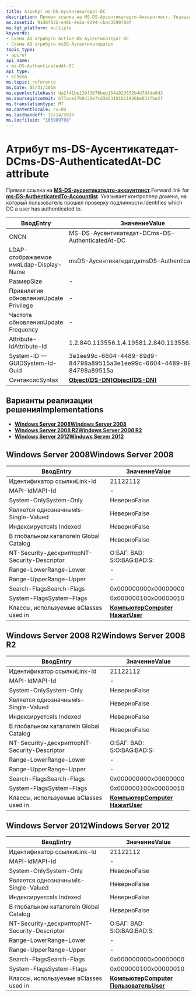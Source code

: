 ```yaml
---
title: Атрибут ms-DS-Аусентикатедат-DC
description: Прямая ссылка на MS-DS-Аусентикатедто-Аккаунтлист. Указывает контроллер домена, на который пользователь прошел проверку подлинности.
ms.assetid: 91d6f022-e48b-4e2a-9294-cbac3590760f
ms.tgt_platform: multiple
keywords:
- Схема AD атрибута Active-DS-Аусентикатедат-DC
- Схема AD атрибута msDS-Аусентикатедатдк
topic_type:
- apiref
api_name:
- ms-DS-AuthenticatedAt-DC
api_type:
- Schema
ms.topic: reference
ms.date: 05/31/2018
ms.openlocfilehash: da2f41be139f3676beb154a923552b4d794de6d3
ms.sourcegitcommit: b77ace27b0432e7cd3863191b11926be032fbe2f
ms.translationtype: MT
ms.contentlocale: ru-RU
ms.lasthandoff: 12/14/2020
ms.locfileid: "103989708"
---
```

# <a name="ms-ds-authenticatedat-dc-attribute"></a><span data-ttu-id="f6195-106">Атрибут ms-DS-Аусентикатедат-DC</span><span class="sxs-lookup"><span data-stu-id="f6195-106">ms-DS-AuthenticatedAt-DC attribute</span></span>

<span data-ttu-id="f6195-107">Прямая ссылка на [**MS-DS-аусентикатедто-аккаунтлист**](a-msds-authenticatedtoaccountlist.md).</span><span class="sxs-lookup"><span data-stu-id="f6195-107">Forward link for [**ms-DS-AuthenticatedTo-Accountlist**](a-msds-authenticatedtoaccountlist.md).</span></span> <span data-ttu-id="f6195-108">Указывает контроллер домена, на который пользователь прошел проверку подлинности.</span><span class="sxs-lookup"><span data-stu-id="f6195-108">Identifies which DC a user has authenticated to.</span></span>



| <span data-ttu-id="f6195-109">Ввод</span><span class="sxs-lookup"><span data-stu-id="f6195-109">Entry</span></span> | <span data-ttu-id="f6195-110">Значение</span><span class="sxs-lookup"><span data-stu-id="f6195-110">Value</span></span> |
|-------------------|-----------------------------------------|
| <span data-ttu-id="f6195-111">CN</span><span class="sxs-lookup"><span data-stu-id="f6195-111">CN</span></span>                | <span data-ttu-id="f6195-112">MS-DS-Аусентикатедат-DC</span><span class="sxs-lookup"><span data-stu-id="f6195-112">ms-DS-AuthenticatedAt-DC</span></span>                |
| <span data-ttu-id="f6195-113">LDAP-отображаемое имя</span><span class="sxs-lookup"><span data-stu-id="f6195-113">Ldap-Display-Name</span></span> | <span data-ttu-id="f6195-114">msDS-Аусентикатедатдк</span><span class="sxs-lookup"><span data-stu-id="f6195-114">msDS-AuthenticatedAtDC</span></span>                  |
| <span data-ttu-id="f6195-115">Размер</span><span class="sxs-lookup"><span data-stu-id="f6195-115">Size</span></span>              | \-                                      |
| <span data-ttu-id="f6195-116">Привилегия обновления</span><span class="sxs-lookup"><span data-stu-id="f6195-116">Update Privilege</span></span>  | \-                                      |
| <span data-ttu-id="f6195-117">Частота обновления</span><span class="sxs-lookup"><span data-stu-id="f6195-117">Update Frequency</span></span>  | \-                                      |
| <span data-ttu-id="f6195-118">Attribute-Id</span><span class="sxs-lookup"><span data-stu-id="f6195-118">Attribute-Id</span></span>      | <span data-ttu-id="f6195-119">1.2.840.113556.1.4.1958</span><span class="sxs-lookup"><span data-stu-id="f6195-119">1.2.840.113556.1.4.1958</span></span>                 |
| <span data-ttu-id="f6195-120">System-ID — GUID</span><span class="sxs-lookup"><span data-stu-id="f6195-120">System-Id-Guid</span></span>    | <span data-ttu-id="f6195-121">3e1ee99c-6604-4489-89d9-84798a89515a</span><span class="sxs-lookup"><span data-stu-id="f6195-121">3e1ee99c-6604-4489-89d9-84798a89515a</span></span>    |
| <span data-ttu-id="f6195-122">Синтаксис</span><span class="sxs-lookup"><span data-stu-id="f6195-122">Syntax</span></span>            | [<span data-ttu-id="f6195-123">**Object(DS-DN)**</span><span class="sxs-lookup"><span data-stu-id="f6195-123">**Object(DS-DN)**</span></span>](s-object-ds-dn.md) |



## <a name="implementations"></a><span data-ttu-id="f6195-124">Варианты реализации решения</span><span class="sxs-lookup"><span data-stu-id="f6195-124">Implementations</span></span>

-   [<span data-ttu-id="f6195-125">**Windows Server 2008**</span><span class="sxs-lookup"><span data-stu-id="f6195-125">**Windows Server 2008**</span></span>](#windows-server-2008)
-   [<span data-ttu-id="f6195-126">**Windows Server 2008 R2**</span><span class="sxs-lookup"><span data-stu-id="f6195-126">**Windows Server 2008 R2**</span></span>](#windows-server-2008-r2)
-   [<span data-ttu-id="f6195-127">**Windows Server 2012**</span><span class="sxs-lookup"><span data-stu-id="f6195-127">**Windows Server 2012**</span></span>](#windows-server-2012)

## <a name="windows-server-2008"></a><span data-ttu-id="f6195-128">Windows Server 2008</span><span class="sxs-lookup"><span data-stu-id="f6195-128">Windows Server 2008</span></span>



| <span data-ttu-id="f6195-129">Ввод</span><span class="sxs-lookup"><span data-stu-id="f6195-129">Entry</span></span> | <span data-ttu-id="f6195-130">Значение</span><span class="sxs-lookup"><span data-stu-id="f6195-130">Value</span></span> |
|------------------------|-----------------------------------------------------------------------------|
| <span data-ttu-id="f6195-131">Идентификатор ссылки</span><span class="sxs-lookup"><span data-stu-id="f6195-131">Link-Id</span></span>                | <span data-ttu-id="f6195-132">2112</span><span class="sxs-lookup"><span data-stu-id="f6195-132">2112</span></span>                                                                        |
| <span data-ttu-id="f6195-133">MAPI-Id</span><span class="sxs-lookup"><span data-stu-id="f6195-133">MAPI-Id</span></span>                | \-                                                                          |
| <span data-ttu-id="f6195-134">System-Only</span><span class="sxs-lookup"><span data-stu-id="f6195-134">System-Only</span></span>            | <span data-ttu-id="f6195-135">Неверно</span><span class="sxs-lookup"><span data-stu-id="f6195-135">False</span></span>                                                                       |
| <span data-ttu-id="f6195-136">Является однозначным</span><span class="sxs-lookup"><span data-stu-id="f6195-136">Is-Single-Valued</span></span>       | <span data-ttu-id="f6195-137">Неверно</span><span class="sxs-lookup"><span data-stu-id="f6195-137">False</span></span>                                                                       |
| <span data-ttu-id="f6195-138">Индексируется</span><span class="sxs-lookup"><span data-stu-id="f6195-138">Is Indexed</span></span>             | <span data-ttu-id="f6195-139">Неверно</span><span class="sxs-lookup"><span data-stu-id="f6195-139">False</span></span>                                                                       |
| <span data-ttu-id="f6195-140">В глобальном каталоге</span><span class="sxs-lookup"><span data-stu-id="f6195-140">In Global Catalog</span></span>      | <span data-ttu-id="f6195-141">Неверно</span><span class="sxs-lookup"><span data-stu-id="f6195-141">False</span></span>                                                                       |
| <span data-ttu-id="f6195-142">NT-Security-дескриптор</span><span class="sxs-lookup"><span data-stu-id="f6195-142">NT-Security-Descriptor</span></span> | <span data-ttu-id="f6195-143">О:БАГ: BAD: S:</span><span class="sxs-lookup"><span data-stu-id="f6195-143">O:BAG:BAD:S:</span></span>                                                                |
| <span data-ttu-id="f6195-144">Range-Lower</span><span class="sxs-lookup"><span data-stu-id="f6195-144">Range-Lower</span></span>            | \-                                                                          |
| <span data-ttu-id="f6195-145">Range-Upper</span><span class="sxs-lookup"><span data-stu-id="f6195-145">Range-Upper</span></span>            | \-                                                                          |
| <span data-ttu-id="f6195-146">Search-Flags</span><span class="sxs-lookup"><span data-stu-id="f6195-146">Search-Flags</span></span>           | <span data-ttu-id="f6195-147">0x00000000</span><span class="sxs-lookup"><span data-stu-id="f6195-147">0x00000000</span></span>                                                                  |
| <span data-ttu-id="f6195-148">System-Flags</span><span class="sxs-lookup"><span data-stu-id="f6195-148">System-Flags</span></span>           | <span data-ttu-id="f6195-149">0x00000010</span><span class="sxs-lookup"><span data-stu-id="f6195-149">0x00000010</span></span>                                                                  |
| <span data-ttu-id="f6195-150">Классы, используемые в</span><span class="sxs-lookup"><span data-stu-id="f6195-150">Classes used in</span></span>        | [<span data-ttu-id="f6195-151">**Компьютер**</span><span class="sxs-lookup"><span data-stu-id="f6195-151">**Computer**</span></span>](c-computer.md)<br/> [<span data-ttu-id="f6195-152">**Нажат**</span><span class="sxs-lookup"><span data-stu-id="f6195-152">**User**</span></span>](c-user.md)<br/> |



## <a name="windows-server-2008-r2"></a><span data-ttu-id="f6195-153">Windows Server 2008 R2</span><span class="sxs-lookup"><span data-stu-id="f6195-153">Windows Server 2008 R2</span></span>



| <span data-ttu-id="f6195-154">Ввод</span><span class="sxs-lookup"><span data-stu-id="f6195-154">Entry</span></span> | <span data-ttu-id="f6195-155">Значение</span><span class="sxs-lookup"><span data-stu-id="f6195-155">Value</span></span> |
|------------------------|-----------------------------------------------------------------------------|
| <span data-ttu-id="f6195-156">Идентификатор ссылки</span><span class="sxs-lookup"><span data-stu-id="f6195-156">Link-Id</span></span>                | <span data-ttu-id="f6195-157">2112</span><span class="sxs-lookup"><span data-stu-id="f6195-157">2112</span></span>                                                                        |
| <span data-ttu-id="f6195-158">MAPI-Id</span><span class="sxs-lookup"><span data-stu-id="f6195-158">MAPI-Id</span></span>                | \-                                                                          |
| <span data-ttu-id="f6195-159">System-Only</span><span class="sxs-lookup"><span data-stu-id="f6195-159">System-Only</span></span>            | <span data-ttu-id="f6195-160">Неверно</span><span class="sxs-lookup"><span data-stu-id="f6195-160">False</span></span>                                                                       |
| <span data-ttu-id="f6195-161">Является однозначным</span><span class="sxs-lookup"><span data-stu-id="f6195-161">Is-Single-Valued</span></span>       | <span data-ttu-id="f6195-162">Неверно</span><span class="sxs-lookup"><span data-stu-id="f6195-162">False</span></span>                                                                       |
| <span data-ttu-id="f6195-163">Индексируется</span><span class="sxs-lookup"><span data-stu-id="f6195-163">Is Indexed</span></span>             | <span data-ttu-id="f6195-164">Неверно</span><span class="sxs-lookup"><span data-stu-id="f6195-164">False</span></span>                                                                       |
| <span data-ttu-id="f6195-165">В глобальном каталоге</span><span class="sxs-lookup"><span data-stu-id="f6195-165">In Global Catalog</span></span>      | <span data-ttu-id="f6195-166">Неверно</span><span class="sxs-lookup"><span data-stu-id="f6195-166">False</span></span>                                                                       |
| <span data-ttu-id="f6195-167">NT-Security-дескриптор</span><span class="sxs-lookup"><span data-stu-id="f6195-167">NT-Security-Descriptor</span></span> | <span data-ttu-id="f6195-168">О:БАГ: BAD: S:</span><span class="sxs-lookup"><span data-stu-id="f6195-168">O:BAG:BAD:S:</span></span>                                                                |
| <span data-ttu-id="f6195-169">Range-Lower</span><span class="sxs-lookup"><span data-stu-id="f6195-169">Range-Lower</span></span>            | \-                                                                          |
| <span data-ttu-id="f6195-170">Range-Upper</span><span class="sxs-lookup"><span data-stu-id="f6195-170">Range-Upper</span></span>            | \-                                                                          |
| <span data-ttu-id="f6195-171">Search-Flags</span><span class="sxs-lookup"><span data-stu-id="f6195-171">Search-Flags</span></span>           | <span data-ttu-id="f6195-172">0x00000000</span><span class="sxs-lookup"><span data-stu-id="f6195-172">0x00000000</span></span>                                                                  |
| <span data-ttu-id="f6195-173">System-Flags</span><span class="sxs-lookup"><span data-stu-id="f6195-173">System-Flags</span></span>           | <span data-ttu-id="f6195-174">0x00000010</span><span class="sxs-lookup"><span data-stu-id="f6195-174">0x00000010</span></span>                                                                  |
| <span data-ttu-id="f6195-175">Классы, используемые в</span><span class="sxs-lookup"><span data-stu-id="f6195-175">Classes used in</span></span>        | [<span data-ttu-id="f6195-176">**Компьютер**</span><span class="sxs-lookup"><span data-stu-id="f6195-176">**Computer**</span></span>](c-computer.md)<br/> [<span data-ttu-id="f6195-177">**Нажат**</span><span class="sxs-lookup"><span data-stu-id="f6195-177">**User**</span></span>](c-user.md)<br/> |



## <a name="windows-server-2012"></a><span data-ttu-id="f6195-178">Windows Server 2012</span><span class="sxs-lookup"><span data-stu-id="f6195-178">Windows Server 2012</span></span>



| <span data-ttu-id="f6195-179">Ввод</span><span class="sxs-lookup"><span data-stu-id="f6195-179">Entry</span></span> | <span data-ttu-id="f6195-180">Значение</span><span class="sxs-lookup"><span data-stu-id="f6195-180">Value</span></span> |
|------------------------|-----------------------------------------------------------------------------|
| <span data-ttu-id="f6195-181">Идентификатор ссылки</span><span class="sxs-lookup"><span data-stu-id="f6195-181">Link-Id</span></span>                | <span data-ttu-id="f6195-182">2112</span><span class="sxs-lookup"><span data-stu-id="f6195-182">2112</span></span>                                                                        |
| <span data-ttu-id="f6195-183">MAPI-Id</span><span class="sxs-lookup"><span data-stu-id="f6195-183">MAPI-Id</span></span>                | \-                                                                          |
| <span data-ttu-id="f6195-184">System-Only</span><span class="sxs-lookup"><span data-stu-id="f6195-184">System-Only</span></span>            | <span data-ttu-id="f6195-185">Неверно</span><span class="sxs-lookup"><span data-stu-id="f6195-185">False</span></span>                                                                       |
| <span data-ttu-id="f6195-186">Является однозначным</span><span class="sxs-lookup"><span data-stu-id="f6195-186">Is-Single-Valued</span></span>       | <span data-ttu-id="f6195-187">Неверно</span><span class="sxs-lookup"><span data-stu-id="f6195-187">False</span></span>                                                                       |
| <span data-ttu-id="f6195-188">Индексируется</span><span class="sxs-lookup"><span data-stu-id="f6195-188">Is Indexed</span></span>             | <span data-ttu-id="f6195-189">Неверно</span><span class="sxs-lookup"><span data-stu-id="f6195-189">False</span></span>                                                                       |
| <span data-ttu-id="f6195-190">В глобальном каталоге</span><span class="sxs-lookup"><span data-stu-id="f6195-190">In Global Catalog</span></span>      | <span data-ttu-id="f6195-191">Неверно</span><span class="sxs-lookup"><span data-stu-id="f6195-191">False</span></span>                                                                       |
| <span data-ttu-id="f6195-192">NT-Security-дескриптор</span><span class="sxs-lookup"><span data-stu-id="f6195-192">NT-Security-Descriptor</span></span> | <span data-ttu-id="f6195-193">О:БАГ: BAD: S:</span><span class="sxs-lookup"><span data-stu-id="f6195-193">O:BAG:BAD:S:</span></span>                                                                |
| <span data-ttu-id="f6195-194">Range-Lower</span><span class="sxs-lookup"><span data-stu-id="f6195-194">Range-Lower</span></span>            | \-                                                                          |
| <span data-ttu-id="f6195-195">Range-Upper</span><span class="sxs-lookup"><span data-stu-id="f6195-195">Range-Upper</span></span>            | \-                                                                          |
| <span data-ttu-id="f6195-196">Search-Flags</span><span class="sxs-lookup"><span data-stu-id="f6195-196">Search-Flags</span></span>           | <span data-ttu-id="f6195-197">0x00000000</span><span class="sxs-lookup"><span data-stu-id="f6195-197">0x00000000</span></span>                                                                  |
| <span data-ttu-id="f6195-198">System-Flags</span><span class="sxs-lookup"><span data-stu-id="f6195-198">System-Flags</span></span>           | <span data-ttu-id="f6195-199">0x00000010</span><span class="sxs-lookup"><span data-stu-id="f6195-199">0x00000010</span></span>                                                                  |
| <span data-ttu-id="f6195-200">Классы, используемые в</span><span class="sxs-lookup"><span data-stu-id="f6195-200">Classes used in</span></span>        | [<span data-ttu-id="f6195-201">**Компьютер**</span><span class="sxs-lookup"><span data-stu-id="f6195-201">**Computer**</span></span>](c-computer.md)<br/> [<span data-ttu-id="f6195-202">**Пользователь**</span><span class="sxs-lookup"><span data-stu-id="f6195-202">**User**</span></span>](c-user.md)<br/> |



 

 





